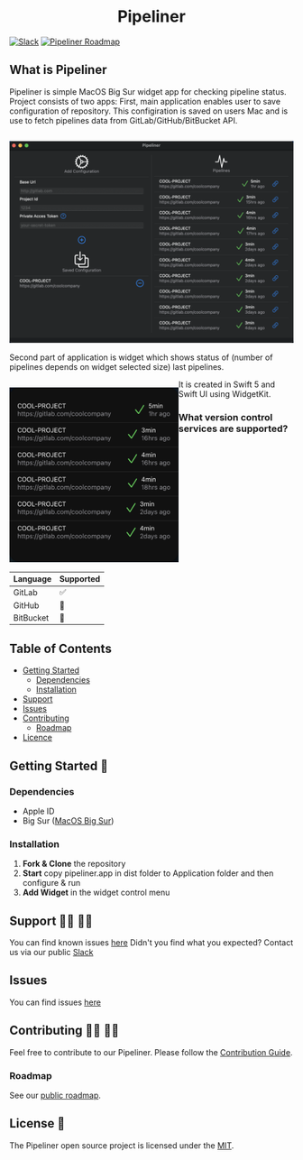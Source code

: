 
  <div align="center">
<h1> Pipeliner </h1>
</div>

[![Slack](https://img.shields.io/badge/slack-@DeveloperExperience-%234A154B.svg?logo=slack)](https://bit.ly/slack_developer_experience)
[![Pipeliner Roadmap](https://img.shields.io/badge/public%20roadmap-https%3A%2F%2Froadmap.dxheroes.io-%23108DE4)](https://roadmap.dxheroes.io)


## What is Pipeliner

Pipeliner is simple MacOS Big Sur widget app for checking pipeline status. Project consists of two apps: First, main application enables user to save configuration of repository. This configiration is saved on users Mac and is use to fetch pipelines data from GitLab/GitHub/BitBucket API.

<div style="float: left">
  <p align="center">
  <img src="https://github.com/DXHeroes/pipeliner/blob/master/docs/pipeliner.png" width="600" />
</p>
</div>

Second part of application is widget which shows status of (number of pipelines depends on widget selected size) last pipelines.
<div style="float: left">
  <p align="center">
    <img src="https://github.com/DXHeroes/pipeliner/blob/master/docs/widget.png" width="300" />
</p>
</div>
 It is created in Swift 5 and Swift UI using WidgetKit.

### What version control services are supported?

Language | Supported
------------ | -------------
GitLab | ✅
GitHub | 🚧
BitBucket | 🚧

## Table of Contents

<!-- toc -->
* [Getting Started](#Getting-Started-)
  * [Dependencies](#Dependencies)
  * [Installation](#Installation)
* [Support](#support-%EF%B8%8F-%EF%B8%8F)
* [Issues](#issues)
* [Contributing](#contributing--)
  * [Roadmap](#Roadmap)
* [Licence](#license-)  
<!-- tocstop -->

## Getting Started 🏁

### Dependencies
- Apple ID
- Big Sur ([MacOS Big Sur](https://beta.apple.com/sp/betaprogram/enroll))

### Installation

1. **Fork & Clone** the repository
2. **Start** copy pipeliner.app in dist folder to Application folder and then configure & run 
3. **Add Widget** in the widget control menu

## Support 🦸‍♀️ 🦸‍♂️
You can find known issues [here](https://github.com/DXHeroes/Pipeliner/issues)
Didn't you find what you expected? Contact us via our public [Slack](https://bit.ly/slack_developer_experience)

## Issues
You can find issues [here](https://github.com/DXHeroes/Pipeliner/issues)

## Contributing 👩‍💻 👨‍💻
Feel free to contribute to our Pipeliner. Please follow the [Contribution Guide](CONTRIBUTING.md).

### Roadmap 

See our [public roadmap](https://roadmap.dxheroes.io).

## License 📝

The Pipeliner open source project is licensed under the [MIT](LICENSE).
